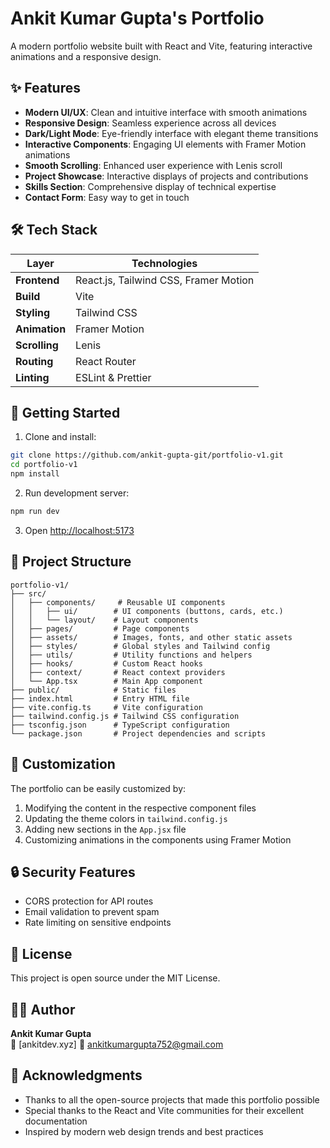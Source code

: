 # Ankit Kumar Gupta's Portfolio

A modern portfolio website built with React and Vite, featuring interactive animations and a responsive design.

## ✨ Features

* **Modern UI/UX**: Clean and intuitive interface with smooth animations
* **Responsive Design**: Seamless experience across all devices
* **Dark/Light Mode**: Eye-friendly interface with elegant theme transitions
* **Interactive Components**: Engaging UI elements with Framer Motion animations
* **Smooth Scrolling**: Enhanced user experience with Lenis scroll
* **Project Showcase**: Interactive displays of projects and contributions
* **Skills Section**: Comprehensive display of technical expertise
* **Contact Form**: Easy way to get in touch

## 🛠 Tech Stack

| Layer        | Technologies                                    |
|--------------|------------------------------------------------|
| **Frontend** | React.js, Tailwind CSS, Framer Motion |
| **Build**    | Vite                                           |
| **Styling**  | Tailwind CSS                                   |
| **Animation**| Framer Motion                                  |
| **Scrolling**| Lenis                                          |
| **Routing**  | React Router                                   |
| **Linting**  | ESLint & Prettier                              |

## 🚀 Getting Started

1. Clone and install:

```bash
git clone https://github.com/ankit-gupta-git/portfolio-v1.git
cd portfolio-v1
npm install
```

2. Run development server:

```bash
npm run dev
```

3. Open [http://localhost:5173](http://localhost:5173)

## 📝 Project Structure

```
portfolio-v1/
├── src/
│   ├── components/     # Reusable UI components
│   │   ├── ui/        # UI components (buttons, cards, etc.)
│   │   └── layout/    # Layout components
│   ├── pages/         # Page components
│   ├── assets/        # Images, fonts, and other static assets
│   ├── styles/        # Global styles and Tailwind config
│   ├── utils/         # Utility functions and helpers
│   ├── hooks/         # Custom React hooks
│   ├── context/       # React context providers
│   └── App.tsx        # Main App component
├── public/            # Static files
├── index.html         # Entry HTML file
├── vite.config.ts     # Vite configuration
├── tailwind.config.js # Tailwind CSS configuration
├── tsconfig.json      # TypeScript configuration
└── package.json       # Project dependencies and scripts
```

## 🎨 Customization

The portfolio can be easily customized by:

1. Modifying the content in the respective component files
2. Updating the theme colors in `tailwind.config.js`
3. Adding new sections in the `App.jsx` file
4. Customizing animations in the components using Framer Motion

## 🔒 Security Features

* CORS protection for API routes
* Email validation to prevent spam
* Rate limiting on sensitive endpoints

## 📄 License

This project is open source under the MIT License.

## 🙋‍♂️ Author

**Ankit Kumar Gupta**  
🔗 [ankitdev.xyz]
📧 [ankitkumargupta752@gmail.com](mailto:ankitkumargupta752@gmail.com)

## 🙏 Acknowledgments

* Thanks to all the open-source projects that made this portfolio possible
* Special thanks to the React and Vite communities for their excellent documentation
* Inspired by modern web design trends and best practices
